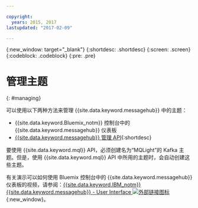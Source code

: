 ```yaml
---

copyright:
  years: 2015, 2017
lastupdated: "2017-02-09"

---
```


{:new_window: target="_blank"}
{:shortdesc: .shortdesc}
{:screen: .screen}
{:codeblock: .codeblock}
{:pre: .pre}

# 管理主题
{: #managing}

可以使用以下两种方法来管理 {{site.data.keyword.messagehub}} 中的主题：

* {{site.data.keyword.Bluemix_notm}} 控制台中的 {{site.data.keyword.messagehub}} 仪表板
* [{{site.data.keyword.messagehub}} 管理 API](/docs/services/MessageHub/messagehub037.html){:shortdesc}

要使用 {{site.data.keyword.mql}} API，必须创建名为“MQLight”的 Kafka 主题。但是，使用 {{site.data.keyword.mql}} API 中所用的主题时，会自动创建这些主题。

有关演示可以如何使用 Bluemix 控制台中的 {{site.data.keyword.messagehub}} 仪表板的视频，请参阅：[{{site.data.keyword.IBM_notm}} {{site.data.keyword.messagehub}} - User Interface ![外部链接图标](../../icons/launch-glyph.svg "外部链接图标")](https://www.youtube.com/watch?v=lZulxqv_rHc){:new_window}。
